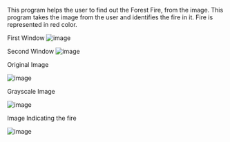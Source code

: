 This program helps the user to find out the Forest Fire, from the image. This program takes the image from the user and identifies the fire in it. Fire is represented in red color.

First Window 
![image](https://user-images.githubusercontent.com/63737394/138557479-088795b3-30d8-433b-a9a6-eaf07ef153fa.png)

Second Window
![image](https://user-images.githubusercontent.com/63737394/138557490-812be34a-e78d-4a3c-8b2a-2c60912db692.png)

Original Image

![image](https://user-images.githubusercontent.com/63737394/138552786-e31870d3-2671-4c93-aa0f-7af94c131a0d.png) 


Grayscale Image

![image](https://user-images.githubusercontent.com/63737394/138552803-87935d28-fa97-4029-883a-e3383fbc9de6.png)


Image Indicating the fire

![image](https://user-images.githubusercontent.com/63737394/138552817-ab066130-d205-45c0-9499-f87a2f29fc86.png)
